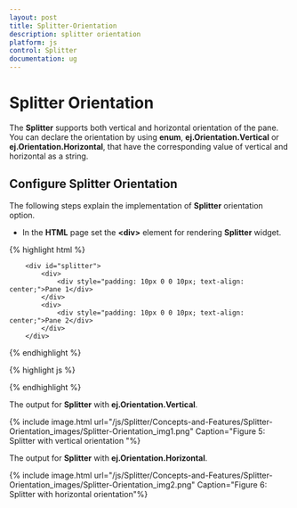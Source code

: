 ```yaml
---
layout: post
title: Splitter-Orientation
description: splitter orientation
platform: js
control: Splitter
documentation: ug
---
```


# Splitter Orientation

The **Splitter** supports both vertical and horizontal orientation of the pane. You can declare the orientation by using **enum**, **ej.Orientation.Vertical** or **ej.Orientation.Horizontal**, that have the corresponding value of vertical and horizontal as a string.

## Configure Splitter Orientation

 The following steps explain the implementation of **Splitter** orientation option.

* In the **HTML** page set the **&lt;div&gt;** element for rendering **Splitter** widget. 

{% highlight html %}

        <div id="splitter">
            <div>
                <div style="padding: 10px 0 0 10px; text-align: center;">Pane 1</div>
            </div>
            <div>
                <div style="padding: 10px 0 0 10px; text-align: center;">Pane 2</div>
            </div>
        </div>

{% endhighlight %}

{% highlight js %}

<script type="text/javascript">
	        $("#splitter").ejSplitter({
            height: 280, width: 400,
            orientation: ej.Orientation.Vertical,
        });  
</script>

{% endhighlight %}


The output for **Splitter** with **ej.Orientation.Vertical**.

{% include image.html url="/js/Splitter/Concepts-and-Features/Splitter-Orientation_images/Splitter-Orientation_img1.png" Caption="Figure 5: Splitter with vertical orientation "%}

The output for **Splitter** with **ej.Orientation.Horizontal**.



{% include image.html url="/js/Splitter/Concepts-and-Features/Splitter-Orientation_images/Splitter-Orientation_img2.png" Caption="Figure 6: Splitter with horizontal orientation"%}

